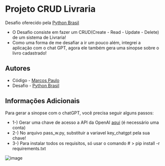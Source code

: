 # Projeto CRUD Livraria 

Desafio oferecido pela [Python Brasil](https://www.instagram.com/python_brasil/)
- O Desafio consiste em fazer um CRUD(Create - Read - Update - Delete) de um sistema de Livraria!
- Como uma forma de me desafiar a ir um pouco além, integrei a aplicação com o chat GPT, agora ele também gera uma sinopse sobre o livro cadastrado! 



## Autores

- Código - [Marcos Paulo](https://github.com/MarcosP-Costa)
- Desafio - [Python Brasil](https://www.instagram.com/python_brasil/)




## Informações Adicionais

Para gerar a sinopse com o chatGPT, você precisa seguir alguns passos:
- 1-) Gerar uma chave de acesso a API da OpenAI [aqui](https://platform.openai.com/api-keys) (é necessário uma conta)
- 2-) No arquivo pass_w.py, substituir a variavel key_chatgpt pela sua chave!
- 3-) Para instalar todos os requisitos, só usar o comando # > pip install -r requirements.txt

![image](https://github.com/MarcosP-Costa/CRUD_Biblioteca/assets/44422455/ec03a1b7-3d31-487c-ae4c-66f45879088e)
